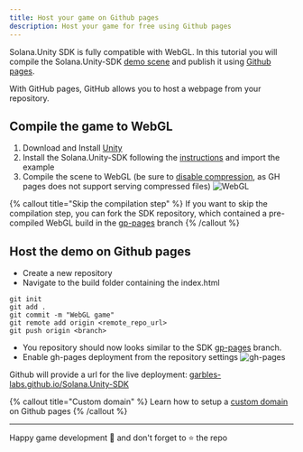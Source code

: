 ```yaml
---
title: Host your game on Github pages
description: Host your game for free using Github pages
---
```


Solana.Unity SDK is fully compatible with WebGL. In this tutorial you will compile the Solana.Unity-SDK [demo scene](https://garbles-labs.github.io/Solana.Unity-SDK/) and publish it using [Github pages](https://pages.github.com/).

With GitHub pages, GitHub allows you to host a webpage from your repository.

## Compile the game to WebGL

1. Download and Install [Unity](https://unity3d.com/get-unity/download)
2. Install the Solana.Unity-SDK following the [instructions](https://github.com/garbles-labs/Solana.Unity-SDK#installation) and import the example
4. Compile the scene to WebGL (be sure to [disable compression](https://www.youtube.com/watch?v=2jjESP58jsA), as GH pages does not support serving compressed files)
   ![WebGL](/webgl.png)

{% callout title="Skip the compilation step" %}
If you want to skip the compilation step, you can fork the SDK repository, which contained a pre-compiled WebGL build in the [gp-pages](https://github.com/garbles-labs/Solana.Unity-SDK/tree/gh-pages) branch 
{% /callout %}

## Host the demo on Github pages

- Create a new repository
- Navigate to the build folder containing the index.html

```shell
git init
git add .
git commit -m "WebGL game"
git remote add origin <remote_repo_url>
git push origin <branch>
```

- You repository should now looks similar to the SDK [gp-pages](https://github.com/garbles-labs/Solana.Unity-SDK/tree/gh-pages) branch.
- Enable gh-pages deployment from the repository settings
![gh-pages](/gh-pages-deply.png)

Github will provide a url for the live deployment: [garbles-labs.github.io/Solana.Unity-SDK](https://garbles-labs.github.io/Solana.Unity-SDK/)

{% callout title="Custom domain" %}
Learn how to setup a [custom domain](https://docs.github.com/en/pages/configuring-a-custom-domain-for-your-github-pages-site) on Github pages
{% /callout %}


---

Happy game development 🎈 and don't forget to ⭐ the repo

